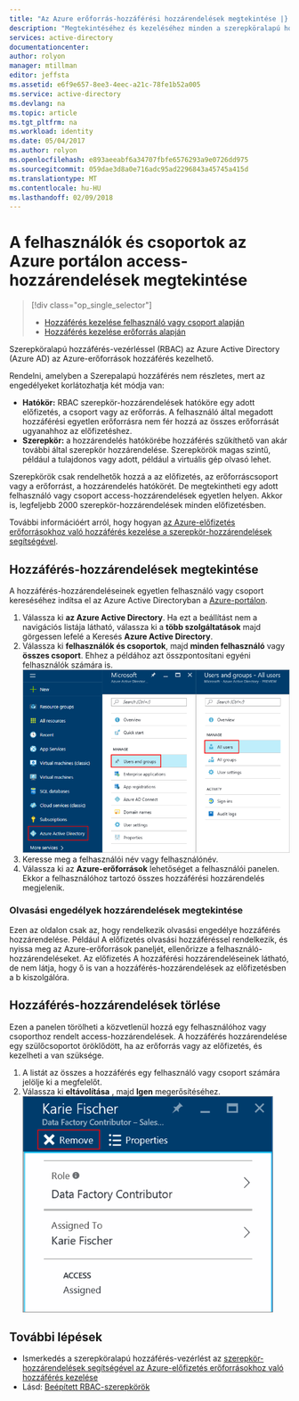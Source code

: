 ```yaml
---
title: "Az Azure erőforrás-hozzáférési hozzárendelések megtekintése |} Microsoft Docs"
description: "Megtekintéséhez és kezeléséhez minden a szerepköralapú hozzáférés-vezérlés hozzárendelések bármely felhasználó vagy csoport az Azure-portálon"
services: active-directory
documentationcenter: 
author: rolyon
manager: mtillman
editor: jeffsta
ms.assetid: e6f9e657-8ee3-4eec-a21c-78fe1b52a005
ms.service: active-directory
ms.devlang: na
ms.topic: article
ms.tgt_pltfrm: na
ms.workload: identity
ms.date: 05/04/2017
ms.author: rolyon
ms.openlocfilehash: e893aeeabf6a34707fbfe6576293a9e0726dd975
ms.sourcegitcommit: 059dae3d8a0e716adc95ad2296843a45745a415d
ms.translationtype: MT
ms.contentlocale: hu-HU
ms.lasthandoff: 02/09/2018
---
```

# <a name="view-access-assignments-for-users-and-groups-in-the-azure-portal"></a>A felhasználók és csoportok az Azure portálon access-hozzárendelések megtekintése
> [!div class="op_single_selector"]
> * [Hozzáférés kezelése felhasználó vagy csoport alapján](role-based-access-control-manage-assignments.md)
> * [Hozzáférés kezelése erőforrás alapján](role-based-access-control-configure.md)

Szerepköralapú hozzáférés-vezérléssel (RBAC) az Azure Active Directory (Azure AD) az Azure-erőforrások hozzáférés kezelhető. 

Rendelni, amelyben a Szerepalapú hozzáférés nem részletes, mert az engedélyeket korlátozhatja két módja van:

* **Hatókör:** RBAC szerepkör-hozzárendelések hatóköre egy adott előfizetés, a csoport vagy az erőforrás. A felhasználó által megadott hozzáférési egyetlen erőforrásra nem fér hozzá az összes erőforrását ugyanahhoz az előfizetéshez.
* **Szerepkör:** a hozzárendelés hatókörébe hozzáférés szűkíthető van akár további által szerepkör hozzárendelése. Szerepkörök magas szintű, például a tulajdonos vagy adott, például a virtuális gép olvasó lehet.

Szerepkörök csak rendelhetők hozzá a az előfizetés, az erőforráscsoport vagy a erőforrást, a hozzárendelés hatókörét. De megtekintheti egy adott felhasználó vagy csoport access-hozzárendelések egyetlen helyen. Akkor is, legfeljebb 2000 szerepkör-hozzárendelések minden előfizetésben. 

További információért arról, hogy hogyan [az Azure-előfizetés erőforrásokhoz való hozzáférés kezelése a szerepkör-hozzárendelések segítségével](role-based-access-control-configure.md).

## <a name="view-access-assignments"></a>Hozzáférés-hozzárendelések megtekintése
A hozzáférés-hozzárendeléseinek egyetlen felhasználó vagy csoport kereséséhez indítsa el az Azure Active Directoryban a [Azure-portálon](http://portal.azure.com).

1. Válassza ki **az Azure Active Directory**. Ha ezt a beállítást nem a navigációs listája látható, válassza ki a **több szolgáltatások** majd görgessen lefelé a Keresés **Azure Active Directory**.
2. Válassza ki **felhasználók és csoportok**, majd **minden felhasználó** vagy **összes csoport**. Ehhez a példához azt összpontosítani egyéni felhasználók számára is.
    ![Kezelheti a felhasználókat és csoportokat az Azure Active Directory – képernyőkép](./media/role-based-access-control-manage-assignments/rbac_users_groups.png)
3. Keresse meg a felhasználói név vagy felhasználónév.
4. Válassza ki az **Azure-erőforrások** lehetőséget a felhasználói panelen. Ekkor a felhasználóhoz tartozó összes hozzáférési hozzárendelés megjelenik.

### <a name="read-permissions-to-view-assignments"></a>Olvasási engedélyek hozzárendelések megtekintése
Ezen az oldalon csak az, hogy rendelkezik olvasási engedélye hozzáférés hozzárendelése. Például A előfizetés olvasási hozzáféréssel rendelkezik, és nyissa meg az Azure-erőforrások paneljét, ellenőrizze a felhasználó-hozzárendeléseket. Az előfizetés A hozzáférési hozzárendeléseinek látható, de nem látja, hogy ő is van a hozzáférés-hozzárendelések az előfizetésben a b kiszolgálóra.

## <a name="delete-access-assignments"></a>Hozzáférés-hozzárendelések törlése
Ezen a panelen törölheti a közvetlenül hozzá egy felhasználóhoz vagy csoporthoz rendelt access-hozzárendelések. A hozzáférés hozzárendelése egy szülőcsoportot öröklődött, ha az erőforrás vagy az előfizetés, és kezelheti a van szüksége.

1. A listát az összes a hozzáférés egy felhasználó vagy csoport számára jelölje ki a megfelelőt.
2. Válassza ki **eltávolítása** , majd **Igen** megerősítéséhez.
    ![Távolítsa el a hozzáférés hozzárendelése – képernyőkép](./media/role-based-access-control-manage-assignments/delete_assignment.png)

## <a name="next-steps"></a>További lépések

* Ismerkedés a szerepköralapú hozzáférés-vezérlést az [szerepkör-hozzárendelések segítségével az Azure-előfizetés erőforrásokhoz való hozzáférés kezelése](role-based-access-control-configure.md)
* Lásd: [Beépített RBAC-szerepkörök](role-based-access-built-in-roles.md)

